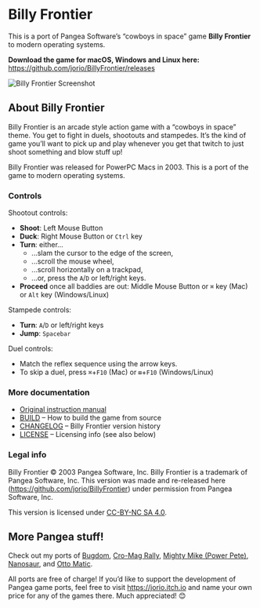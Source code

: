# Billy Frontier

This is a port of Pangea Software’s “cowboys in space” game **Billy Frontier** to modern operating systems.

**Download the game for macOS, Windows and Linux here:** https://github.com/jorio/BillyFrontier/releases

![Billy Frontier Screenshot](screenshot.webp)

## About Billy Frontier

Billy Frontier is an arcade style action game with a “cowboys in space” theme. You get to fight in duels, shootouts and stampedes. It’s the kind of game you’ll want to pick up and play whenever you get that twitch to just shoot something and blow stuff up!

Billy Frontier was released for PowerPC Macs in 2003. This is a port of the game to modern operating systems.

### Controls

Shootout controls:
- **Shoot**: Left Mouse Button
- **Duck**: Right Mouse Button or `Ctrl` key
- **Turn**: either...
    - ...slam the cursor to the edge of the screen,
    - ...scroll the mouse wheel,
    - ...scroll horizontally on a trackpad, 
    - ...or, press the `A`/`D` or left/right keys.
- **Proceed** once all baddies are out: Middle Mouse Button or `⌘` key (Mac) or `Alt` key (Windows/Linux)

Stampede controls:
- **Turn**: `A`/`D` or left/right keys
- **Jump**: `Spacebar`

Duel controls:
- Match the reflex sequence using the arrow keys.
- To skip a duel, press `⌘`+`F10` (Mac) or `⊞`+`F10` (Windows/Linux)

### More documentation

- [Original instruction manual](Instructions.pdf)
- [BUILD](BUILD.md) – How to build the game from source
- [CHANGELOG](CHANGELOG.md) – Billy Frontier version history
- [LICENSE](LICENSE.md) – Licensing info (see also below)

### Legal info

Billy Frontier © 2003 Pangea Software, Inc. Billy Frontier is a trademark of Pangea Software, Inc. This version was made and re-released here (https://github.com/jorio/BillyFrontier) under permission from Pangea Software, Inc.

This version is licensed under [CC-BY-NC SA 4.0](LICENSE.md).

## More Pangea stuff!

Check out my ports of [Bugdom](https://github.com/jorio/Bugdom), [Cro-Mag Rally](https://github.com/jorio/CroMagRally), [Mighty Mike (Power Pete)](https://github.com/jorio/MightyMike), [Nanosaur](https://github.com/jorio/Nanosaur), and [Otto Matic](https://github.com/jorio/OttoMatic).

All ports are free of charge! If you’d like to support the development of Pangea game ports, feel free to visit https://jorio.itch.io and name your own price for any of the games there. Much appreciated! 😊
